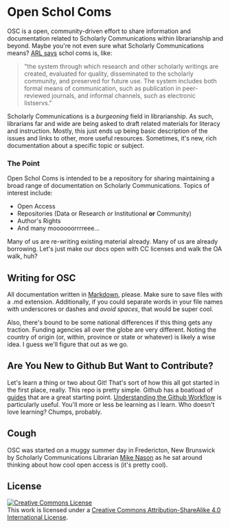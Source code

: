 Open Schol Coms
===============

OSC is a open, community-driven effort to share information and documentation related to Scholarly Communications within librarianship and beyond. Maybe you're not even sure what Scholarly Communications means? [ARL says](http://www.arl.org/focus-areas/scholarly-communication#.U85yFYBdX5Y) schol coms is, like:

> "the system through which research and other scholarly writings are created, evaluated for quality, disseminated to the scholarly community, and preserved for future use. The system includes both formal means of communication, such as publication in peer-reviewed journals, and informal channels, such as electronic listservs."

Scholarly Communications is a *burgeoning* field in librarianship. As such, librarians far and wide are being asked to draft related materials for literacy and instruction. Mostly, this just ends up being basic description of the issues and links to other, more useful resources. Sometimes, it's new, rich documentation about a specific topic or subject.

### The Point

Open Schol Coms is intended to be a repository for sharing maintaining a broad range of documentation on Scholarly Communications. Topics of interest include:

- Open Access
- Repositories (Data or Research *or* Institutional **or** Community)
- Author's Rights
- And many moooooorrrreee...

Many of us are re-writing existing material already. Many of us are already borrowing. Let's just make our docs open with CC licenses and walk the OA walk, huh?

## Writing for OSC

All documentation written in [Markdown](http://daringfireball.net/projects/markdown/), please. Make sure to save files with a .md extension. Additionally, if you could separate words in your file names with underscores or dashes and *avoid spaces*, that would be super cool.

Also, there's bound to be some national differences if this thing gets any traction. Funding agencies all over the globe are very different. Noting the country of origin (or, within, province or state or whatever) is likely a wise idea. I guess we'll figure that out as we go.  

## Are You New to Github But Want to Contribute?

Let's learn a thing or two about Git! That's sort of how this all got started in the first place, really. This repo is pretty simple. Github has a boatload of [guides](http://guides.github.com/) that are a great starting point. [Understanding the Github Workflow](http://guides.github.com/overviews/flow/) is particularly useful. You'll more or less be learning as I learn. Who doesn't love learning? Chumps, probably.

## Cough

OSC was started on a muggy summer day in Fredericton, New Brunswick by Scholarly Communications Librarian [Mike Nason](ahemnason.github.io) as he sat around thinking about how cool open access is (it's pretty cool).  

## License

<a rel="license" href="http://creativecommons.org/licenses/by-sa/4.0/"><img alt="Creative Commons License" style="border-width:0" src="https://i.creativecommons.org/l/by-sa/4.0/88x31.png" /></a><br />This work is licensed under a <a rel="license" href="http://creativecommons.org/licenses/by-sa/4.0/">Creative Commons Attribution-ShareAlike 4.0 International License</a>.
